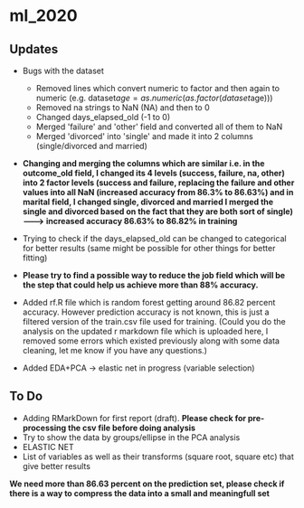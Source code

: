 # ml_2020
## Updates
- Bugs with the dataset
    - Removed lines which convert numeric to factor and then again to numeric (e.g. dataset$age=as.numeric(as.factor(dataset$age)))
    - Removed na strings to NaN (NA) and then to 0
    - Changed days_elapsed_old (-1 to 0)
    - Merged 'failure' and 'other' field and converted all of them to NaN
    - Merged 'divorced' into 'single' and made it into 2 columns (single/divorced and married)

- **Changing and merging the columns which are similar i.e. in the outcome_old field, I changed its 4 levels (success, failure, na, other) into 2 factor levels (success and failure, replacing the failure and other values into all NaN (increased accuracy from 86.3% to 86.63%) and in marital field, I changed single, divorced and married I merged the single and divorced based on the fact that they are both sort of single) ---> increased accuracy 86.63% to 86.82% in training**

- Trying to check if the days_elapsed_old can be changed to categorical for better results (same might be possible for other things for better fitting)

- **Please try to find a possible way to reduce the job field which will be the step that could help us achieve more than 88% accuracy.**

- Added rf.R file which is random forest getting around 86.82 percent accuracy. However prediction accuracy is not known, this is just a filtered version of the train.csv file used for training.
(Could you do the analysis on the updated r markdown file which is uploaded here, I removed some errors which existed previously along with some data cleaning, let me know if you have any questions.)
- Added EDA+PCA  -> elastic net in progress (variable selection)

## To Do
- Adding RMarkDown for first report (draft). **Please check for pre-processing the csv file before doing analysis**
- Try to show the data by groups/ellipse in the PCA analysis
- ELASTIC NET
- List of variables as well as their transforms (square root, square etc) that give better results

**We need more than 86.63 percent on the prediction set, please check if there is a way to compress the data into a small and meaningfull set**